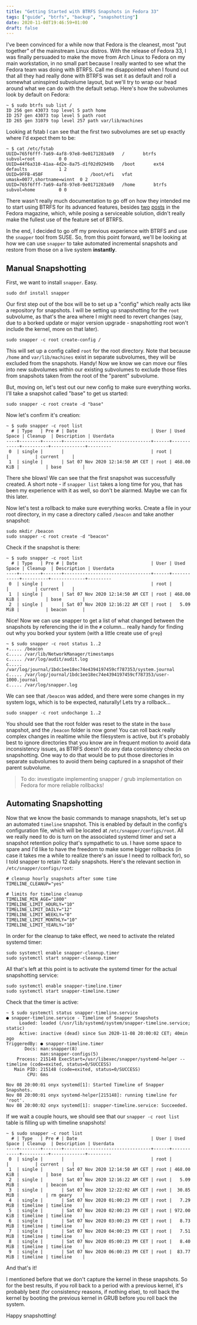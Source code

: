 ```yaml
---
title: "Getting Started with BTRFS Snapshots in Fedora 33"
tags: ["guide", "btrfs", "backup", "snapshotting"]
date: 2020-11-08T19:46:59+01:00
draft: false
---
```


I've been convinced for a while now that Fedora is the cleanest, most "put together" of the mainstream Linux distros. With the release of Fedora 33, I was finally persuaded to make the move from Arch Linux to Fedora on my main workstation, in no small part because I really wanted to see what the Fedora team was doing with BTRFS. Call me disappointed when I found out that all they had really done with BTRFS was set it as default and roll a somewhat uninspired subvolume layout, but we'll try to wrap our head around what we can do with the default setup. Here's how the subvolumes look by default on Fedora:

```
~ $ sudo btrfs sub list /
ID 256 gen 43073 top level 5 path home
ID 257 gen 43073 top level 5 path root
ID 265 gen 31079 top level 257 path var/lib/machines
```

Looking at fstab I can see that the first two subvolumes are set up exactly where I'd expect them to be:

```
~ $ cat /etc/fstab
UUID=765f6fff-7a69-4af8-97e8-9e0171283a69	/		btrfs	subvol=root			0 0
UUID=44f6a310-41aa-4d2e-8a75-d1f02d92949b	/boot		ext4    defaults			1 2
UUID=9FFB-450F					/boot/efi	vfat    umask=0077,shortname=winnt	0 2
UUID=765f6fff-7a69-4af8-97e8-9e0171283a69	/home		btrfs   subvol=home			0 0
```

There wasn't really much documentation to go off on how they intended me to start using BTRFS for its advanced features, besides [two](https://fedoramagazine.org/btrfs-snapshots-backup-incremental/) [posts](https://fedoramagazine.org/recover-your-files-from-btrfs-snapshots/) in the Fedora magazine, which, while posing a serviceable solution, didn't really make the fullest use of the feature set of BTRFS.

In the end, I decided to go off my previous experience with BTRFS and use the `snapper` tool from SUSE. So, from this point forward, we'll be looking at how we can use `snapper` to take automated incremental snapshots and restore from those on a live system **instantly**.

## Manual Snapshotting

First, we want to install `snapper`. Easy.

```
sudo dnf install snapper
```

Our first step out of the box will be to set up a "config" which really acts like a repository for snapshots. I will be setting up snapshotting for the `root` subvolume, as that's the area where I might need to revert changes (say, due to a borked update or major version upgrade - snapshotting root won't include the kernel, more on that later).

```
sudo snapper -c root create-config /
```

This will set up a config called `root` for the root directory. Note that because `/home` and `var/lib/machines` exist in separate subvolumes, they will be excluded from the snapshots. Handy! Now we know we can move our files into new subvolumes within our existing subvolumes to exclude those files from snapshots taken from the root of the "parent" subvolume.

But, moving on, let's test out our new config to make sure everything works. I'll take a snapshot called "base" to get us started:

```
sudo snapper -c root create -d "base"
```

Now let's confirm it's creation:

```
~ $ sudo snapper -c root list
  # | Type   | Pre # | Date                            | User | Used Space | Cleanup  | Description | Userdata
----+--------+-------+---------------------------------+------+------------+----------+-------------+---------
 0  | single |       |                                 | root |            |          | current     |         
 1  | single |       | Sat 07 Nov 2020 12:14:50 AM CET | root | 468.00 KiB |          | base        |
```

There she blows! We can see that the first snapshot was successfully created. A short note - if `snapper list` takes a long time for you, that has been my experience with it as well, so don't be alarmed. Maybe we can fix this later.

Now let's test a rollback to make sure everything works. Create a file in your root directory, in my case a directory called `/beacon` and take another snapshot:

```
sudo mkdir /beacon
sudo snapper -c root create -d "beacon"
```

Check if the snapshot is there:

```
~ $ sudo snapper -c root list
  # | Type   | Pre # | Date                            | User | Used Space | Cleanup  | Description | Userdata
----+--------+-------+---------------------------------+------+------------+----------+-------------+---------
 0  | single |       |                                 | root |            |          | current     |         
 1  | single |       | Sat 07 Nov 2020 12:14:50 AM CET | root | 468.00 KiB |          | base        |         
 2  | single |       | Sat 07 Nov 2020 12:16:22 AM CET | root |   5.09 MiB |          | beacon      |
```

Nice! Now we can use snapper to get a list of what changed between the snapshots by referencing the id in the `#` column... really handy for finding out why you borked your system (with a little create use of `grep`)

```
~ $ sudo snapper -c root status 1..2
+..... /beacon
c..... /var/lib/NetworkManager/timestamps
c..... /var/log/audit/audit.log
c..... /var/log/journal/1bdc1ee18ec74e4394197459cf787353/system.journal
c..... /var/log/journal/1bdc1ee18ec74e4394197459cf787353/user-1000.journal
c..... /var/log/snapper.log
```

We can see that `/beacon` was added, and there were some changes in my system logs, which is to be expected, naturally! Lets try a rollback...

```
sudo snapper -c root undochange 1..2
```

You should see that the root folder was reset to the state in the `base` snapshot, and the `/beacon` folder is now gone! You can roll back really complex changes in realtime while the filesystem is active, but it's probably best to ignore directories that you know are in frequent motion to avoid data inconsistency issues, as BTRFS doesn't do any data consistency checks on snapshotting. One way to do that would be to put those directories in separate subvolumes to avoid them being captured in a snapshot of their parent subvolume.

> To do: investigate implementing snapper / grub implementation on Fedora for more reliable rollbacks!

## Automating Snapshotting

Now that we know the basic commands to manage snapshots, let's set up an automated `timeline` snapshot. This is enabled by default in the config's configuration file, which will be located at `/etc/snapper/configs/root`. All we really need to do is turn on the associated systemd timer and set a snapshot retention policy that's sympathetic to us. I have some space to spare and I'd like to have the freedom to make some bigger rollbacks (in case it takes me a while to realize there's an issue I need to rollback for), so I told snapper to retain 12 daily snapshots. Here's the relevant section in `/etc/snapper/configs/root`:

```
# cleanup hourly snapshots after some time
TIMELINE_CLEANUP="yes"

# limits for timeline cleanup
TIMELINE_MIN_AGE="1800"
TIMELINE_LIMIT_HOURLY="10"
TIMELINE_LIMIT_DAILY="12"
TIMELINE_LIMIT_WEEKLY="0"
TIMELINE_LIMIT_MONTHLY="10"
TIMELINE_LIMIT_YEARLY="10"
```

In order for the cleanup to take effect, we need to activate the related systemd timer:

```
sudo systemctl enable snapper-cleanup.timer
sudo systemctl start snapper-cleanup.timer
```

All that's left at this point is to activate the systemd timer for the actual snapshotting service:

```
sudo systemctl enable snapper-timeline.timer
sudo systemctl start snapper-timeline.timer
```

Check that the timer is active:

```
~ $ sudo systemctl status snapper-timeline.service
● snapper-timeline.service - Timeline of Snapper Snapshots
     Loaded: loaded (/usr/lib/systemd/system/snapper-timeline.service; static)
     Active: inactive (dead) since Sun 2020-11-08 20:00:02 CET; 40min ago
TriggeredBy: ● snapper-timeline.timer
       Docs: man:snapper(8)
             man:snapper-configs(5)
    Process: 215148 ExecStart=/usr/libexec/snapper/systemd-helper --timeline (code=exited, status=0/SUCCESS)
   Main PID: 215148 (code=exited, status=0/SUCCESS)
        CPU: 6ms

Nov 08 20:00:01 onyx systemd[1]: Started Timeline of Snapper Snapshots.
Nov 08 20:00:01 onyx systemd-helper[215148]: running timeline for 'root'.
Nov 08 20:00:02 onyx systemd[1]: snapper-timeline.service: Succeeded.
```

If we wait a couple hours, we should see that our `snapper -c root list` table is filling up with timeline snapshots!

```
~ $ sudo snapper -c root list
  # | Type   | Pre # | Date                            | User | Used Space | Cleanup  | Description | Userdata
----+--------+-------+---------------------------------+------+------------+----------+-------------+---------
 0  | single |       |                                 | root |            |          | current     |         
 1  | single |       | Sat 07 Nov 2020 12:14:50 AM CET | root | 468.00 KiB |          | base        |         
 2  | single |       | Sat 07 Nov 2020 12:16:22 AM CET | root |   5.09 MiB |          | beacon      |         
 3  | single |       | Sat 07 Nov 2020 12:22:02 AM CET | root |  30.85 MiB |          | rm geary    |         
 4  | single |       | Sat 07 Nov 2020 01:00:23 PM CET | root |   7.29 MiB | timeline | timeline    |         
 5  | single |       | Sat 07 Nov 2020 02:00:23 PM CET | root | 972.00 KiB | timeline | timeline    |         
 6  | single |       | Sat 07 Nov 2020 03:00:23 PM CET | root |   8.73 MiB | timeline | timeline    |         
 7  | single |       | Sat 07 Nov 2020 04:00:23 PM CET | root |   7.51 MiB | timeline | timeline    |         
 8  | single |       | Sat 07 Nov 2020 05:00:23 PM CET | root |   8.40 MiB | timeline | timeline    |         
 9  | single |       | Sat 07 Nov 2020 06:00:23 PM CET | root |  83.77 MiB | timeline | timeline    |         
```

And that's it!

I mentioned before that we don't capture the kernel in these snapshots. So for the best results, if you roll back to a period with a previous kernel, it's probably best (for consistency reasons, if nothing else), to roll back the kernel by booting the previous kernel in GRUB before you roll back the system.

Happy snapshotting!
